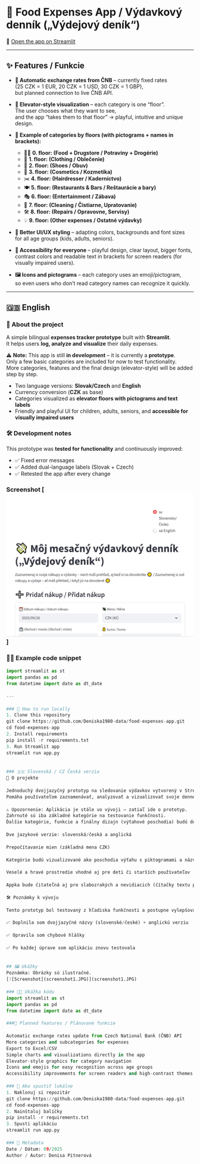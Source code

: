 # 💸 Food Expenses App / Výdavkový denník („Výdejový deník“)

📌 [Open the app on Streamlit](https://food-expenses-app-p5tts7gtpumedcsdkhdlw4.streamlit.app)

---

## ✨ Features / Funkcie

- **🔮 Automatic exchange rates from ČNB** – currently fixed rates  
  (25 CZK = 1 EUR, 20 CZK = 1 USD, 30 CZK = 1 GBP),  
  but planned connection to live ČNB API.  

- **🚀 Elevator-style visualization** – each category is one “floor”.  
  The user chooses what they want to see,  
  and the app “takes them to that floor” → playful, intuitive and unique design.  

- **🏢 Example of categories by floors (with pictograms + names in brackets):**
  - 🥖🧴 **0. floor: (Food + Drugstore / Potraviny + Drogérie)**  
  - 👗 **1. floor: (Clothing / Oblečenie)**  
  - 👟 **2. floor: (Shoes / Obuv)**  
  - 💄 **3. floor: (Cosmetics / Kozmetika)**  
  - ✂️ **4. floor: (Hairdresser / Kaderníctvo)**  
  - 🍽️ **5. floor: (Restaurants & Bars / Reštaurácie a bary)**  
  - 🎭 **6. floor: (Entertainment / Zábava)**  
  - 🧹 **7. floor: (Cleaning / Čistiarne, Upratovanie)**  
  - 🛠️ **8. floor: (Repairs / Opravovne, Servisy)**  
  - 💡 **9. floor: (Other expenses / Ostatné výdavky)**  

- **🎨 Better UI/UX styling** – adapting colors, backgrounds and font sizes  
  for all age groups (kids, adults, seniors).  

- **📱 Accessibility for everyone** – playful design, clear layout, bigger fonts,  
  contrast colors and readable text in brackets for screen readers (for visually impaired users).  

- **🖼️ Icons and pictograms** – each category uses an emoji/pictogram,  
  so even users who don’t read category names can recognize it quickly.  

---

## 🇬🇧 English

### 📌 About the project
A simple bilingual **expenses tracker prototype** built with **Streamlit**.  
It helps users **log, analyze and visualize** their daily expenses.  

⚠️ **Note:** This app is still **in development** – it is currently a **prototype**.  
Only a few basic categories are included for now to test functionality.  
More categories, features and the final design (elevator-style) will be added step by step.  

- Two language versions: **Slovak/Czech** and **English**  
- Currency conversion (**CZK** as base)  
- Categories visualized as **elevator floors with pictograms and text labels**  
- Friendly and playful UI for children, adults, seniors, and **accessible for visually impaired users**  

### 🛠️ Development notes
This prototype was **tested for functionality** and continuously improved:  
- ✅ Fixed error messages  
- ✅ Added dual-language labels (Slovak + Czech)  
- ✅ Retested the app after every change

### Screenshot [![Screenshot](screenshot1.JPG)]

### 🧑‍💻 Example code snippet
```python
import streamlit as st
import pandas as pd
from datetime import date as dt_date

---

### 🚀 How to run locally
1. Clone this repository
git clone https://github.com/Deniska1980-data/food-expenses-app.git
cd food-expenses-app
2. Install requirements
pip install -r requirements.txt
3. Run Streamlit app
streamlit run app.py


### 🇸🇰 Slovenská / CZ Česká verzia
📌 O projekte

Jednoduchý dvojjazyčný prototyp na sledovanie výdavkov vytvorený v Streamlite.
Pomáha používateľom zaznamenávať, analyzovať a vizualizovať svoje denné výdavky.

⚠️ Upozornenie: Aplikácia je stále vo vývoji – zatiaľ ide o prototyp.
Zahrnuté sú iba základné kategórie na testovanie funkčnosti.
Ďalšie kategórie, funkcie a finálny dizajn (výťahové poschodia) budú doplnené postupne.

Dve jazykové verzie: slovenská/česká a anglická

Prepočítavanie mien (základná mena CZK)

Kategórie budú vizualizované ako poschodia výťahu s piktogramami a názvami v zátvorke

Veselé a hravé prostredie vhodné aj pre deti či starších používateľov

Appka bude čitateľná aj pre slabozrakých a nevidiacich (čítačky textu prečítajú názvy v zátvorkách)

🛠️ Poznámky k vývoju

Tento prototyp bol testovaný z hľadiska funkčnosti a postupne vylepšovaný:

✅ Doplnila som dvojjazyčné názvy (slovenské/české) + anglickú verziu

✅ Opravila som chybové hlášky

✅ Po každej úprave som aplikáciu znovu testovala


## 🖼️ Ukážky
Poznámka: Obrázky sú ilustračné. 
[![Screenshot](screenshot1.JPG)](screenshot1.JPG)

### 🧑‍💻 Ukážka kódu
import streamlit as st
import pandas as pd
from datetime import date as dt_date

###🔮 Planned features / Plánované funkcie

Automatic exchange rates update from Czech National Bank (ČNB) API
More categories and subcategories for expenses
Export to Excel/CSV
Simple charts and visualizations directly in the app
Elevator-style graphics for category navigation
Icons and emojis for easy recognition across age groups
Accessibility improvements for screen readers and high-contrast themes

### 🚀 Ako spustiť lokálne
1. Naklonuj si repozitár
git clone https://github.com/Deniska1980-data/food-expenses-app.git
cd food-expenses-app
2. Nainštaluj balíčky
pip install -r requirements.txt
3. Spusti aplikáciu
streamlit run app.py

### 📅 Metadata
Date / Dátum: 09/2025
Author / Autor: Denisa Pitnerová
